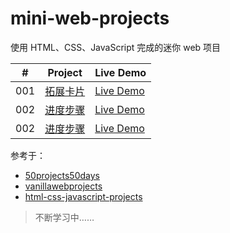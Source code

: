 # mini-web-projects
使用 HTML、CSS、JavaScript 完成的迷你 web 项目

|  #  | Project                                                           | Live Demo                                                         |
| :-: | ----------------------------------------------------------------- | ----------------------------------------------------------------- |
| 001 | [拓展卡片](001)                                                   | [Live Demo](https://double-fan.github.io/mini-web-projects/001)   |
| 002 | [进度步骤](002)                                                   | [Live Demo](https://double-fan.github.io/mini-web-projects/002)   |
| 002 | [进度步骤](003)                                                   | [Live Demo](https://double-fan.github.io/mini-web-projects/003)   |

参考于：

- [50projects50days](https://github.com/bradtraversy/50projects50days)
- [vanillawebprojects](https://github.com/bradtraversy/vanillawebprojects)
- [html-css-javascript-projects](https://github.com/solygambas/html-css-javascript-projects)

> 不断学习中……